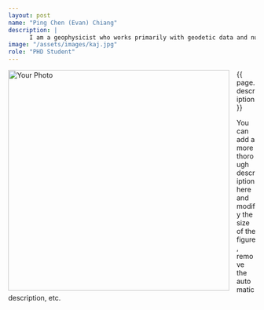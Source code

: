 ```yaml
---
layout: post
name: "Ping Chen (Evan) Chiang"
description: |
      I am a geophysicist who works primarily with geodetic data and numerical and analytical modeling to investigate active deformation of the lithosphere. In particular, I study how deformation within plate boundary zones is accommodated by faulting and folding in the crust and viscous flow in the lower crust and upper mantle.
image: "/assets/images/kaj.jpg"
role: "PHD Student"
---
```


<img src="{{ page.image }}" alt="Your Photo" width="450" style="float:left; margin-right:15px;">

{{ page.description}}

You can add a more thorough description here and modify the size of the figure, remove the automatic description, etc.